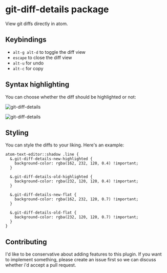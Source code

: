 # git-diff-details package

View git diffs directly in atom.

## Keybindings
  * `alt-g alt-d` to toggle the diff view
  * `escape` to close the diff view
  * `alt-u` for undo
  * `alt-c` for copy

## Syntax highlighting
You can choose whether the diff should be highlighted or not:

![git-diff-details](https://github.com/samu/git-diff-details/blob/master/flat.png?raw=true)

![git-diff-details](https://github.com/samu/git-diff-details/blob/master/highlighted.png?raw=true)

## Styling
You can style the diffs to your liking. Here's an example:

```less
atom-text-editor::shadow .line {
  &.git-diff-details-new-highlighted {
    background-color: rgba(162, 232, 120, 0.4) !important;
  }

  &.git-diff-details-old-highlighted {
    background-color: rgba(232, 120, 120, 0.4) !important;
  }

  &.git-diff-details-new-flat {
    background-color: rgba(162, 232, 120, 0.7) !important;
  }

  &.git-diff-details-old-flat {
    background-color: rgba(232, 120, 120, 0.7) !important;
  }
}
```

## Contributing
I'd like to be conservative about adding features to this plugin. If you want to implement something, please create an issue first so we can discuss whether i'd accept a pull request.
